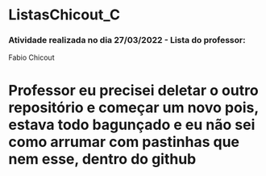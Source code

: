 # ListasChicout_C

<h3>Atividade realizada no dia 27/03/2022 - Lista do professor: </h3>
<p>Fabio Chicout</p>
<h1> Professor eu precisei deletar o outro repositório e começar um novo pois, estava todo bagunçado e eu não sei como arrumar com pastinhas que nem esse, dentro do github</h1>
